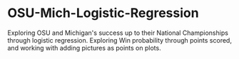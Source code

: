 # OSU-Mich-Logistic-Regression
Exploring OSU and Michigan's success up to their National Championships through logistic regression. Exploring Win probability through points scored,
and working with adding pictures as points on plots. 